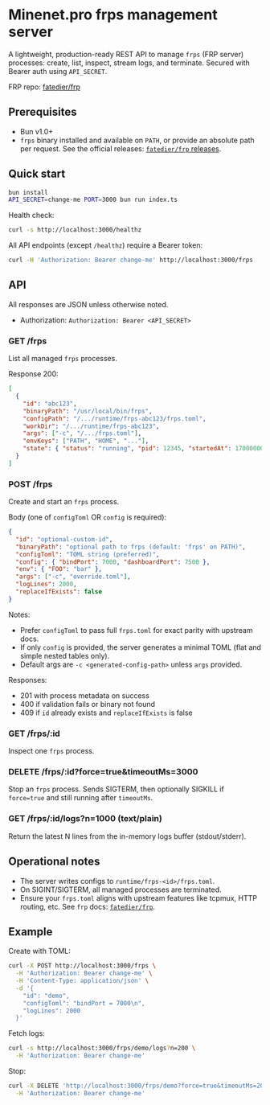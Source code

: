 # Minenet.pro frps management server

A lightweight, production-ready REST API to manage `frps` (FRP server) processes: create, list, inspect, stream logs, and terminate. Secured with Bearer auth using `API_SECRET`.

FRP repo: [fatedier/frp](https://github.com/fatedier/frp)

## Prerequisites

- Bun v1.0+
- `frps` binary installed and available on `PATH`, or provide an absolute path per request. See the official releases: [`fatedier/frp` releases](https://github.com/fatedier/frp).

## Quick start

```bash
bun install
API_SECRET=change-me PORT=3000 bun run index.ts
```

Health check:

```bash
curl -s http://localhost:3000/healthz
```

All API endpoints (except `/healthz`) require a Bearer token:

```bash
curl -H 'Authorization: Bearer change-me' http://localhost:3000/frps
```

## API

All responses are JSON unless otherwise noted.

- Authorization: `Authorization: Bearer <API_SECRET>`

### GET /frps

List all managed `frps` processes.

Response 200:

```json
[
  {
    "id": "abc123",
    "binaryPath": "/usr/local/bin/frps",
    "configPath": "/.../runtime/frps-abc123/frps.toml",
    "workDir": "/.../runtime/frps-abc123",
    "args": ["-c", "/.../frps.toml"],
    "envKeys": ["PATH", "HOME", "..."],
    "state": { "status": "running", "pid": 12345, "startedAt": 1700000000000 }
  }
]
```

### POST /frps

Create and start an `frps` process.

Body (one of `configToml` OR `config` is required):

```json
{
  "id": "optional-custom-id",
  "binaryPath": "optional path to frps (default: 'frps' on PATH)",
  "configToml": "TOML string (preferred)",
  "config": { "bindPort": 7000, "dashboardPort": 7500 },
  "env": { "FOO": "bar" },
  "args": ["-c", "override.toml"],
  "logLines": 2000,
  "replaceIfExists": false
}
```

Notes:

- Prefer `configToml` to pass full `frps.toml` for exact parity with upstream docs.
- If only `config` is provided, the server generates a minimal TOML (flat and simple nested tables only).
- Default args are `-c <generated-config-path>` unless `args` provided.

Responses:

- 201 with process metadata on success
- 400 if validation fails or binary not found
- 409 if `id` already exists and `replaceIfExists` is false

### GET /frps/:id

Inspect one `frps` process.

### DELETE /frps/:id?force=true&timeoutMs=3000

Stop an `frps` process. Sends SIGTERM, then optionally SIGKILL if `force=true` and still running after `timeoutMs`.

### GET /frps/:id/logs?n=1000 (text/plain)

Return the latest N lines from the in-memory logs buffer (stdout/stderr).

## Operational notes

- The server writes configs to `runtime/frps-<id>/frps.toml`.
- On SIGINT/SIGTERM, all managed processes are terminated.
- Ensure your `frps.toml` aligns with upstream features like tcpmux, HTTP routing, etc. See `frp` docs: [`fatedier/frp`](https://github.com/fatedier/frp).

## Example

Create with TOML:

```bash
curl -X POST http://localhost:3000/frps \
  -H 'Authorization: Bearer change-me' \
  -H 'Content-Type: application/json' \
  -d '{
    "id": "demo",
    "configToml": "bindPort = 7000\n",
    "logLines": 2000
  }'
```

Fetch logs:

```bash
curl -s http://localhost:3000/frps/demo/logs?n=200 \
  -H 'Authorization: Bearer change-me'
```

Stop:

```bash
curl -X DELETE 'http://localhost:3000/frps/demo?force=true&timeoutMs=2000' \
  -H 'Authorization: Bearer change-me'
```

